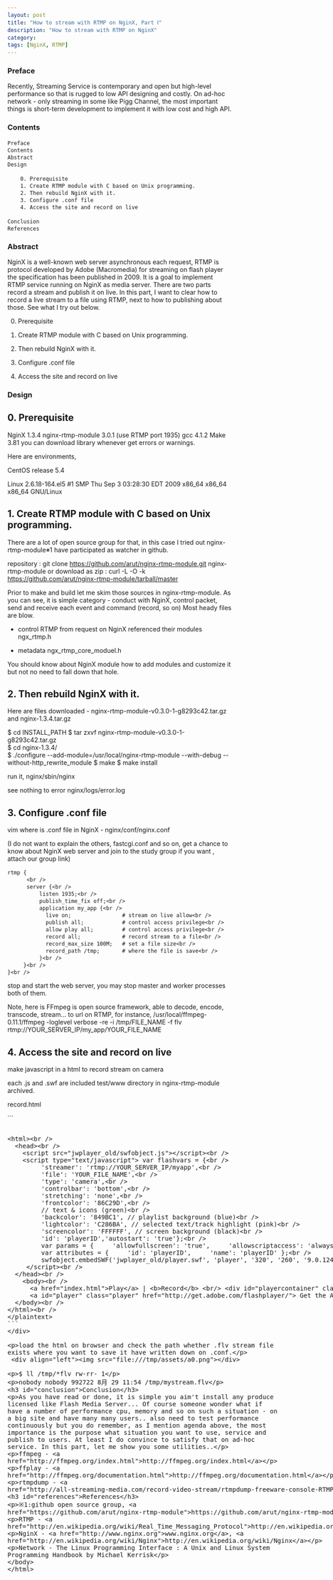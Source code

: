 ```yaml
---
layout: post
title: "How to stream with RTMP on NginX, Part Ⅰ"
description: "How to stream with RTMP on NginX"
category: 
tags: [NginX, RTMP]
---
```

### Preface

 Recently, Streaming Service is contemporary and open but high-level performance so that is rugged to low API designing and costly. On ad-hoc network - only streaming in some like Pigg Channel, the most important things is short-term development to implement it with low cost and high API. 

### Contents

    Preface
    Contents
    Abstract
    Design

        0. Prerequisite
        1. Create RTMP module with C based on Unix programming.
        2. Then rebuild NginX with it.
        3. Configure .conf file
        4. Access the site and record on live

    Conclusion
    References

### Abstract

 NginX is a well-known web server asynchronous each request, RTMP is protocol developed by Adobe (Macromedia) for streaming on flash player the specification has been published in 2009. It is a goal to implement RTMP service running on NginX as media server. There are two parts record a stream and publish it on live. In this part, I want to clear how to record a live stream to a file using RTMP, next to how to publishing about those. See what I try out below.

0. Prerequisite

1. Create RTMP module with C based on Unix programming.

2. Then rebuild NginX with it.

3. Configure .conf file

4. Access the site and record on live

### Design

## 0. Prerequisite

 NginX 1.3.4
 nginx-rtmp-module 3.0.1 (use RTMP port 1935)
 gcc 4.1.2
 Make 3.81
 you can download library whenever get errors or warnings.

 Here are environments,

 CentOS release 5.4

 Linux 2.6.18-164.el5 #1 SMP Thu Sep 3 03:28:30 EDT 2009 x86_64 x86_64 x86_64 GNU/Linux

## 1. Create RTMP module with C based on Unix programming.

 There are a lot of open source group for that, in this case I tried out nginx-rtmp-module※1 have participated as watcher in github. 

 repository : git clone https://github.com/arut/nginx-rtmp-module.git nginx-rtmp-module
 or
 download as zip : curl -L -O -k https://github.com/arut/nginx-rtmp-module/tarball/master

 Prior to make and build let me skim those sources in nginx-rtmp-module.
 As you can see, it is simple category - conduct with NginX, control packet, send and receive each event and command (record, so on)
 Most heady files are blow.

 - control RTMP from request on NginX referenced their modules
 ngx_rtmp.h

 - metadata 
 ngx_rtmp_core_moduel.h

 You should know about NginX module how to add modules and customize it but not no need to fall down that hole.

## 2. Then rebuild NginX with it.

 Here are files downloaded - nginx-rtmp-module-v0.3.0-1-g8293c42.tar.gz and nginx-1.3.4.tar.gz

 $ cd ﻿﻿INSTALL_PATH  $ tar zxvf nginx-rtmp-module-v0.3.0-1-g8293c42.tar.gz  
 $ cd nginx-1.3.4/  
 $ ./configure --add-module=/usr/local/nginx-rtmp-module --with-debug --without-http_rewrite_module 
 $ make 
 $ make install

 run it, nginx/sbin/nginx

 see nothing to error nginx/logs/error.log

## 3. Configure .conf file

 vim where is .conf file in NginX - nginx/conf/nginx.conf

 (I do not want to explain the others, fastcgi.conf and so on, get a chance to know about NginX web server and join to the study group if you want , attach our group link)

```
rtmp {
      <br />
      server {<br />
          listen 1935;<br />
          publish_time_fix off;<br />
          application my_app {<br />
          	live on;                # stream on live allow<br />
 	        publish all;            # control access privilege<br />
		    allow play all;         # control access privilege<br />
	        record all;             # record stream to a file<br />
		    record_max_size 100M;   # set a file size<br />
	        record_path /tmp;       # where the file is save<br /> 
          }<br />
     }<br />
}<br />
```

 stop and start the web server, you may stop master and worker processes both of them.

 Note, here is FFmpeg is open source framework, able to decode, encode, transcode, stream... to url on RTMP, for instance, /usr/local/ffmpeg-0.11.1/ffmpeg -loglevel verbose -re -i /tmp/FILE_NAME  -f flv rtmp://YOUR_SERVER_IP/my_app/YOUR_FILE_NAME

## 4. Access the site and record on live

 make javascript in a html to record stream on camera

 each .js and .swf are included test/www directory in nginx-rtmp-module archived.

 record.html

<div>
```
<plaintext>
<html><br />
  <head><br />
    <script src="jwplayer_old/swfobject.js"></script><br />
    <script type="text/javascript"> var flashvars = {<br />
         'streamer': 'rtmp://YOUR_SERVER_IP/myapp',<br /> 
         'file': 'YOUR_FILE_NAME',<br />
         'type': 'camera',<br />    
         'controlbar': 'bottom',<br />     
         'stretching': 'none',<br />     
         'frontcolor': '86C29D',<br /> 
         // text & icons (green)<br />    
         'backcolor': '849BC1', // playlist background (blue)<br />
         'lightcolor': 'C286BA', // selected text/track highlight (pink)<br />     
         'screencolor': 'FFFFFF', // screen background (black)<br />
         'id': 'playerID','autostart': 'true'};<br />  
         var params = {     'allowfullscreen': 'true',     'allowscriptaccess': 'always',     'bgcolor': '#FFFFFF' };<br /> 
         var attributes = {     'id': 'playerID',     'name': 'playerID' };<br /> 
         swfobject.embedSWF('jwplayer_old/player.swf', 'player', '320', '260', '9.0.124', false, flashvars, params, attributes);<br />
     </script><br /> 
  </head><br /> 
    <body><br /> 
      <a href="index.html">Play</a> | <b>Record</b> <br/> <div id="playercontainer" class="playercontainer"><br />
      <a id="player" class="player" href="http://get.adobe.com/flashplayer/"> Get the Adobe Flash Player to see this video.</a></div><br /> 
  </body><br />
</html><br />
</plaintext>
```
</div>

 load the html on browser and check the path whether .flv stream file exists where you want to save it have written down on .conf.

 <div align="left"><img src="/assets/images/screenshot_2012-08-29.png"></div>

 $ ll /tmp/*flv rw-rr- 1
 
 nobody nobody 992722 8月 29 11:54 /tmp/mystream.flv

### Conclusion

 As you have read or done, it is simple you aim't install any produce licensed like Flash Media Server... 
 Of course someone wonder what if have a number of performance cpu, memory and so on such a situation -  on a big site and have many many users.. also need to test performance continuously but you do remember, as I mention agenda above, the most importance is the purpose what situation you want to use, service and publish to users. At least I do convince to satisfy that on ad-hoc service.
 In this part, let me show you some utilities..

 ffmpeg - http://ffmpeg.org/index.html

 ffplay - http://ffmpeg.org/documentation.html

 rtmpdump - http://all-streaming-media.com/record-video-stream/rtmpdump-freeware-console-RTMP-downloading-application.htm

### References

 ※1:github open source group, https://github.com/arut/nginx-rtmp-module

 RTMP - http://en.wikipedia.org/wiki/Real_Time_Messaging_Protocol

 NginX - www.nginx.org, http://en.wikipedia.org/wiki/Nginx

 Network - The Linux Programming Interface : A Unix and Linux System Programming Handbook by Michael Kerrisk 
